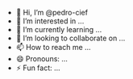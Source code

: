 - 👋 Hi, I’m @pedro-cief
- 👀 I’m interested in ...
- 🌱 I’m currently learning ...
- 💞️ I’m looking to collaborate on ...
- 📫 How to reach me ...
- 😄 Pronouns: ...
- ⚡ Fun fact: ...

<!---
pedro-cief/pedro-cief is a ✨ special ✨ repository because its `README.md` (this file) appears on your GitHub profile.
You can click the Preview link to take a look at your changes.
--->
